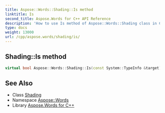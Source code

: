 ```yaml
---
title: Aspose::Words::Shading::Is method
linktitle: Is
second_title: Aspose.Words for C++ API Reference
description: 'How to use Is method of Aspose::Words::Shading class in C++.'
type: docs
weight: 13000
url: /cpp/aspose.words/shading/is/
---
```

## Shading::Is method




```cpp
virtual bool Aspose::Words::Shading::Is(const System::TypeInfo &target) const override
```

## See Also

* Class [Shading](../)
* Namespace [Aspose::Words](../../)
* Library [Aspose.Words for C++](../../../)
